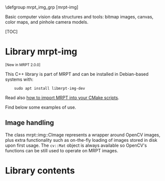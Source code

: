 \defgroup mrpt_img_grp [mrpt-img]

Basic computer vision data structures and tools: bitmap images, canvas, color
maps, and pinhole camera models.

[TOC]

# Library mrpt-img
<small> [New in MRPT 2.0.0] </small>

This C++ library is part of MRPT and can be installed in Debian-based systems
with:

		sudo apt install libmrpt-img-dev

Read also [how to import MRPT into your CMake scripts](mrpt_from_cmake.html).


Find below some examples of use.

## Image handling

The class mrpt::img::CImage represents a wrapper around OpenCV images, plus
extra functionality such as on-the-fly loading of images stored in disk upon
first usage. The `cv::Mat` object is always available so
OpenCV's functions can be still used to operate on MRPT images.


# Library contents
